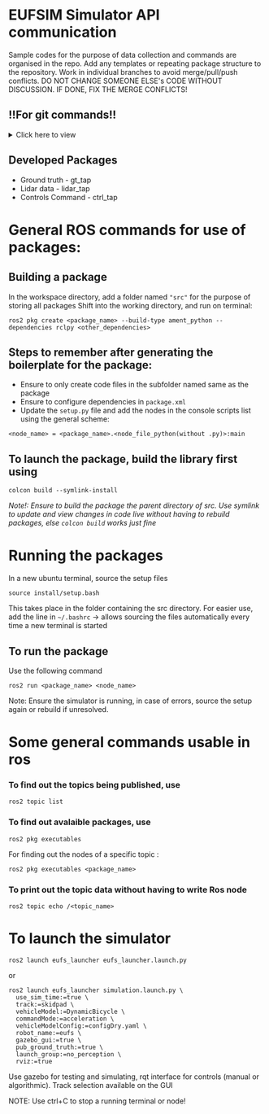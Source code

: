 # EUFSIM Simulator API communication
Sample codes for the purpose of data collection and commands are organised in the repo. Add any templates or repeating package structure to the repository. Work in individual branches to avoid merge/pull/push conflicts.
DO NOT CHANGE SOMEONE ELSE's CODE WITHOUT DISCUSSION. IF DONE, FIX THE MERGE CONFLICTS!

## !!For git commands!!
<details>
<Summary>Click here to view</summary>

# Git Basics 

This guide covers the most common Git commands you’ll need for everyday work.

---

## Initialize a Repository and set URL
```
git init
```
and then
```
git add remote origin <url>
```
## Clone a repo
```
git clone <repo_name>
```
## Staging and Update
Add files to stage with
```
git add <filename>
```
*Use '.' if staging all*

```
git commit -m "Add Message Here"
```
If pushing for the first time, set upstream:
```
git push -u origin main
```
else use directly - ```git push```

To reset or remove files after ```git add .```
use
```
git reset
```
*To discard changes use ```git reset --hard <commit_id>```

## Checking past commits
```
git log --oneline
```
## Branching
Check branches with
```
git branch
```

Create branch with
```
git branch <name>
```

Switch to branch with

```
git checkout <name>
```

## Merging branch to another
```
git merge <branch>
```

*In case of merge conflict, resolve manually. Only in worst possible cases use ```git rebase``` - rolls back to the last saved commit
</details>

## Developed Packages
* Ground truth - gt_tap
* Lidar data - lidar_tap
* Controls Command - ctrl_tap


# General ROS commands for use of packages:

## Building a package

In the workspace directory, add a folder named ```"src"``` for the purpose of storing all packages
Shift into the working directory, and run on terminal:
```
ros2 pkg create <package_name> --build-type ament_python --dependencies rclpy <other_dependencies>
```

## Steps to remember after generating the boilerplate for the package:
* Ensure to only create code files in the subfolder named same as the package
* Ensure to configure dependencies in ```package.xml```
* Update the ```setup.py``` file and add the nodes in the console scripts list using the general scheme:
```
<node_name> = <package_name>.<node_file_python(without .py)>:main
```

## To launch the package, build the library first using
```
colcon build --symlink-install
```
*Note!: Ensure to build the package the parent directory of src. Use symlink to update and view changes in code live without having to rebuild packages, else ```colcon build``` works just fine*

# Running the packages
In a new ubuntu terminal, source the setup files
```
source install/setup.bash
```
This takes place in the folder containing the src directory.
For easier use, add the line in ```~/.bashrc``` -> allows sourcing the files automatically every time a new terminal is started

## To run the package
Use the following command
```
ros2 run <package_name> <node_name>
```

Note: Ensure the simulator is running, in case of errors, source the setup again or rebuild if unresolved.



# Some general commands usable in ros

### To find out the topics being published, use
```
ros2 topic list
```

### To find out avalaible packages, use
```
ros2 pkg executables 
```

For finding out the nodes of a specific topic :
```
ros2 pkg executables <package_name>
```

### To print out the topic data without having to write Ros node
```
ros2 topic echo /<topic_name>
```


# To launch the simulator
```
ros2 launch eufs_launcher eufs_launcher.launch.py
```
or
```
ros2 launch eufs_launcher simulation.launch.py \
  use_sim_time:=true \
  track:=skidpad \
  vehicleModel:=DynamicBicycle \
  commandMode:=acceleration \
  vehicleModelConfig:=configDry.yaml \
  robot_name:=eufs \
  gazebo_gui:=true \
  pub_ground_truth:=true \
  launch_group:=no_perception \
  rviz:=true
```


Use gazebo for testing and simulating, rqt interface for controls (manual or algorithmic).
Track selection available on the GUI


NOTE: Use ctrl+C to stop a running terminal or node!